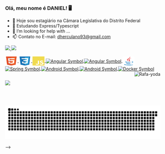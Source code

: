 ### Olá, meu nome é DANIEL! 🖥


- 🔭 Hoje sou estagiário na Câmara Legislativa do Distrito Federal
- 🌱 Estudando Express/Typescript
- 🤔 I’m looking for help with ...
- 📫 Contato no E-mail: dherculano93@gmail.com

<div>
  <a href="https://github.com/herculanodev">
  <img height="160em" src="https://github-readme-stats.vercel.app/api?username=wienerdev&show_icons=true&theme=dark&include_all_commits=true&count_private=true"/>
  <img height="160em" src="https://github-readme-stats.vercel.app/api/top-langs/?username=wienerdev&layout=compact&langs_count=7&theme=dark"/>
</div>

  <div style="display: inline_block"><br>
  <img align="center" alt="HyperText Markup Language Symbol" height="30" width="40" src="https://raw.githubusercontent.com/devicons/devicon/master/icons/html5/html5-original.svg">
  <img align="center" alt="Cascading Style Sheets Symbol" height="30" width="40" src="https://raw.githubusercontent.com/devicons/devicon/master/icons/css3/css3-original.svg">
  <img align="center" alt="JavaScript Symbol" height="30" width="40" src="https://raw.githubusercontent.com/devicons/devicon/master/icons/javascript/javascript-plain.svg">
  <img align="center" alt="Angular Symbol" height="30" width="40" src="https://cdn.jsdelivr.net/gh/devicons/devicon/icons/angularjs/angularjs-original.svg" />
  <img align="center" alt="Angular Symbol" height="30" width="40" src="https://cdn.jsdelivr.net/gh/devicons/devicon/icons/react/react-original.svg" />
  <img align="center" alt="Java Symbol" height="30" width="40" src="https://raw.githubusercontent.com/devicons/devicon/master/icons/java/java-original.svg">
  <img align="center" alt="Spring Symbol" height="30" width="40" src="https://cdn.jsdelivr.net/gh/devicons/devicon/icons/spring/spring-original.svg" />
  <img align="center" alt="Android Symbol" height="30" width="40" src="https://cdn.jsdelivr.net/gh/devicons/devicon/icons/android/android-original.svg" />
  <img align="center" alt="Android Symbol" height="30" width="40" src="https://cdn.jsdelivr.net/gh/devicons/devicon/icons/kotlin/kotlin-original.svg" />
  <img align="center" alt="Docker Symbol" height="30" width="40" src="https://cdn.jsdelivr.net/gh/devicons/devicon/icons/docker/docker-plain-wordmark.svg" />

  <img height="110em" align="right" alt="Rafa-yoda" src="https://media1.tenor.com/images/1e7a90f2a12b7a3b87b3972aeddb78a1/tenor.gif?itemid=13322953">
</div>
  
  ##
  
  <div> 
  <!---<a href="https://www.linkedin.com/in/matheus-wiener" target="_blank"><img src="https://img.shields.io/badge/-LinkedIn-%230077B5?style=for-the-badge&logo=linkedin&logoColor=white" target="_blank"></a>--->
  <a href = "mailto:wienerdev@outlook.com"><img src="https://img.shields.io/badge/Microsoft_Outlook-0078D4?style=for-the-badge&logo=microsoft-outlook&logoColor=white" target="_blank"></a>

  ![Snake animation](https://github.com/wienerdev/wienerdev/blob/output/github-contribution-grid-snake.svg)
    
</div>
-->
